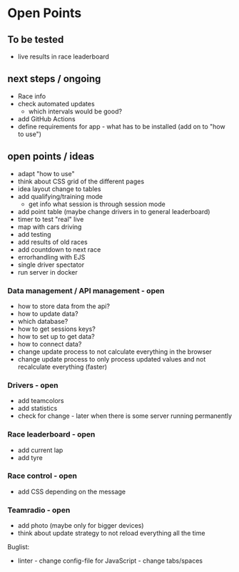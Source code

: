 # Open Points

## To be tested
- live results in race leaderboard

## next steps / ongoing
- Race info
- check automated updates
  - which intervals would be good?
- add GitHub Actions
- define requirements for app - what has to be installed (add on to "how to use")

## open points / ideas
- adapt "how to use"
- think about CSS grid of the different pages
- idea layout change to tables
- add qualifying/training mode
  - get info what session is through session mode
- add point table (maybe change drivers in to general leaderboard)
- timer to test "real" live
- map with cars driving
- add testing
- add results of old races
- add countdown to next race
- errorhandling with EJS
- single driver spectator
- run server in docker

### Data management / API management - open
- how to store data from the api?
- how to update data?
- which database?
- how to get sessions keys?
- how to set up to get data?
- how to connect data?
- change update process to not calculate everything in the browser
- change update process to only process updated values and not recalculate everything (faster)

### Drivers - open
- add teamcolors
- add statistics
- check for change - later when there is some server running permanently

### Race leaderboard - open
- add current lap
- add tyre

### Race control - open
- add CSS depending on the message

### Teamradio - open
- add photo (maybe only for bigger devices)
- think about update strategy to not reload everything all the time

Buglist:
- linter - change config-file for JavaScript - change tabs/spaces
